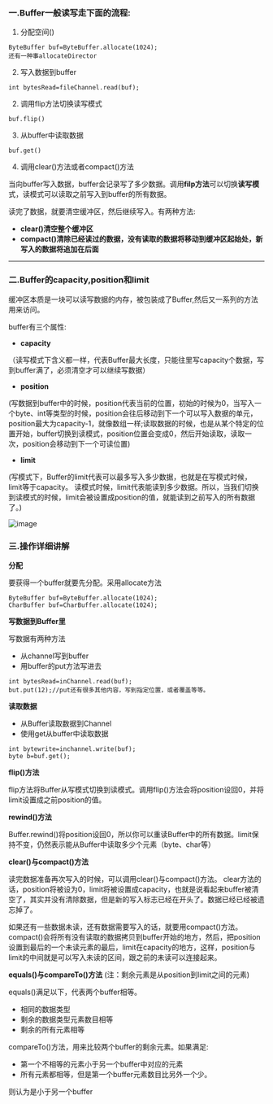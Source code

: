 ### 一.Buffer一般读写走下面的流程:
1. 分配空间()
 ```
 ByteBuffer buf=ByteBuffer.allocate(1024);
 还有一种事allocateDirector
 ```
2. 写入数据到buffer
```
int bytesRead=fileChannel.read(buf);
```
2. 调用flip方法切换读写模式
```
buf.flip()
```
3. 从buffer中读取数据
```
buf.get()
```
4. 调用clear()方法或者compact()方法

当向buffer写入数据，buffer会记录写了多少数据。调用**filp方法**可以切换**读写模**式，读模式可以读取之前写入到buffer的所有数据。

读完了数据，就要清空缓冲区，然后继续写入。有两种方法:
- **clear()清空整个缓冲区**
- **compact()清除已经读过的数据，没有读取的数据将移动到缓冲区起始处，新写入的数据将追加在后面**

---
### 二.Buffer的capacity,position和limit
缓冲区本质是一块可以读写数据的内存，被包装成了Buffer,然后又一系列的方法用来访问。

buffer有三个属性:
- **capacity**

（读写模式下含义都一样，代表Buffer最大长度，只能往里写capacity个数据，写到buffer满了，必须清空才可以继续写数据）
- **position**

(写数据到buffer中的时候，position代表当前的位置，初始的时候为0，当写入一个byte、int等类型的时候，position会往后移动到下一个可以写入数据的单元，position最大为capacity-1，就像数组一样;读取数据的时候，也是从某个特定的位置开始，buffer切换到读模式，position位置会变成0，然后开始读取，读取一次，position会移动到下一个可读位置)
- **limit**

(写模式下，Buffer的limit代表可以最多写入多少数据，也就是在写模式时候，limit等于capacity。
读模式时候，limit代表能读到多少数据。所以，当我们切换到读模式的时候，limit会被设置成position的值，就能读到之前写入的所有数据了。)

![image](https://note.youdao.com/yws/api/personal/file/5DB0242D5A2A4E5987BBBF0212403FC5?method=download&shareKey=597432067a811d5b86dd531d0f6ec26a)



### 三.操作详细讲解

**分配**

要获得一个buffer就要先分配。采用allocate方法
```
ByteBuffer buf=ByteBuffer.allocate(1024);
CharBuffer buf=CharBuffer.allocate(1024);
```

**写数据到Buffer里**

写数据有两种方法
- 从channel写到buffer
- 用buffer的put方法写进去
```
int bytesRead=inChannel.read(buf);
but.put(12);//put还有很多其他内容，写到指定位置，或者覆盖等等。
```
**读取数据**
 
- 从Buffer读取数据到Channel
- 使用get从buffer中读取数据
```
int bytewrite=inchannel.write(buf);
byte b=buf.get();
```

**flip()方法**

flip方法将Buffer从写模式切换到读模式。调用flip()方法会将position设回0，并将limit设置成之前position的值。

**rewind()方法**

Buffer.rewind()将position设回0，所以你可以重读Buffer中的所有数据。limit保持不变，仍然表示能从Buffer中读取多少个元素（byte、char等）

**clear()与compact()方法** 

读完数据准备再次写入的时候，可以调用clear()与compact()方法。
clear方法的话，position将被设为0，limit将被设置成capacity，也就是说看起来buffer被清空了，其实并没有清除数据，但是新的写入标志已经在开头了。数据已经已经被遗忘掉了。

如果还有一些数据未读，还有数据需要写入的话，就要用compact()方法。compact()会将所有没有读取的数据拷贝到buffer开始的地方，然后，把position设置到最后的一个未读元素的最后，limit在capacity的地方，这样，position与limit的中间就是可以写入未读的区间，跟之前的未读可以连接起来。

**equals()与compareTo()方法**
(注：剩余元素是从position到limit之间的元素)

equals()满足以下，代表两个buffer相等。
- 相同的数据类型
- 剩余的数据类型元素数目相等
- 剩余的所有元素相等

compareTo()方法，用来比较两个buffer的剩余元素。如果满足:
- 第一个不相等的元素小于另一个buffer中对应的元素
- 所有元素都相等，但是第一个buffer元素数目比另外一个少。

则认为是小于另一个buffer